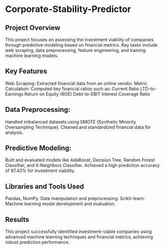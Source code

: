 # Corporate-Stability-Predictor

## Project Overview
This project focuses on assessing the investment viability of companies through predictive modeling based on financial metrics. Key tasks include web scraping, data preprocessing, feature engineering, and training machine learning models.

## Key Features
Web Scraping: Extracted financial data from an online vendor.
Metric Calculation: Computed key financial ratios such as:
Current Ratio
LTD-to-Earnings
Return on Equity (ROE)
Debt-to-EBIT
Interest Coverage Ratio
## Data Preprocessing:
Handled imbalanced datasets using SMOTE (Synthetic Minority Oversampling Technique).
Cleaned and standardized financial data for analysis.
## Predictive Modeling:
Built and evaluated models like AdaBoost, Decision Tree, Random Forest Classifier, and K-Neighbors Classifier.
Achieved a high prediction accuracy of 97.43% for investment viability.
## Libraries and Tools Used
Pandas, NumPy: Data manipulation and preprocessing.
Scikit-learn: Machine learning model development and evaluation.
## Results
This project successfully identified investment-viable companies using advanced machine learning techniques and financial metrics, achieving robust prediction performance.
